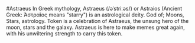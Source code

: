 #Astraeus
In Greek mythology, Astraeus (/əˈstriːəs/) or Astraios (Ancient Greek: Ἀστραῖος means "starry") is an astrological deity.
God of; Moons, Stars, astrology.
Token is a celebration of Astraeus, the unsung hero of the moon, stars and the galaxy.
Astraeus is here to make memes great again, with his unwiltering strength to carry this token.
